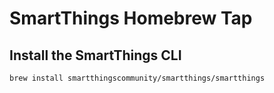 # SmartThings Homebrew Tap

## Install the SmartThings CLI

```console
brew install smartthingscommunity/smartthings/smartthings
```
